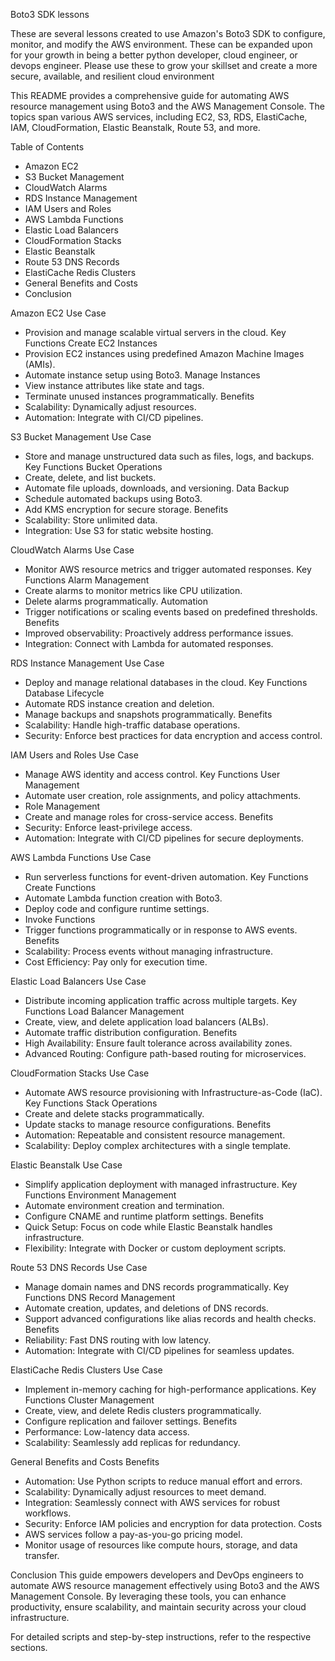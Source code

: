 Boto3 SDK lessons

These are several lessons created to use Amazon's Boto3 SDK to configure, monitor, and modify the AWS environment. These can be expanded upon for your growth in being a better python developer, cloud engineer, or devops engineer. Please use these to grow your skillset and create a more secure, available, and resilient cloud environment

This README provides a comprehensive guide for automating AWS resource management using Boto3 and the AWS Management Console. The topics span various AWS services, including EC2, S3, RDS, ElastiCache, IAM, CloudFormation, Elastic Beanstalk, Route 53, and more.

Table of Contents
- Amazon EC2
- S3 Bucket Management
- CloudWatch Alarms
- RDS Instance Management
- IAM Users and Roles
- AWS Lambda Functions
- Elastic Load Balancers
- CloudFormation Stacks
- Elastic Beanstalk
- Route 53 DNS Records
- ElastiCache Redis Clusters
- General Benefits and Costs
- Conclusion

Amazon EC2
Use Case
- Provision and manage scalable virtual servers in the cloud.
Key Functions
Create EC2 Instances
- Provision EC2 instances using predefined Amazon Machine Images (AMIs).
- Automate instance setup using Boto3.
Manage Instances
- View instance attributes like state and tags.
- Terminate unused instances programmatically.
Benefits
- Scalability: Dynamically adjust resources.
- Automation: Integrate with CI/CD pipelines.

S3 Bucket Management
Use Case
- Store and manage unstructured data such as files, logs, and backups.
Key Functions
Bucket Operations
- Create, delete, and list buckets.
- Automate file uploads, downloads, and versioning.
Data Backup
- Schedule automated backups using Boto3.
- Add KMS encryption for secure storage.
Benefits
- Scalability: Store unlimited data.
- Integration: Use S3 for static website hosting.

CloudWatch Alarms
Use Case
- Monitor AWS resource metrics and trigger automated responses.
Key Functions
Alarm Management
- Create alarms to monitor metrics like CPU utilization.
- Delete alarms programmatically.
Automation
- Trigger notifications or scaling events based on predefined thresholds.
Benefits
- Improved observability: Proactively address performance issues.
- Integration: Connect with Lambda for automated responses.

RDS Instance Management
Use Case
- Deploy and manage relational databases in the cloud.
Key Functions
Database Lifecycle
- Automate RDS instance creation and deletion.
- Manage backups and snapshots programmatically.
Benefits
- Scalability: Handle high-traffic database operations.
- Security: Enforce best practices for data encryption and access control.

IAM Users and Roles
Use Case
- Manage AWS identity and access control.
Key Functions
User Management
- Automate user creation, role assignments, and policy attachments.
- Role Management
- Create and manage roles for cross-service access.
Benefits
- Security: Enforce least-privilege access.
- Automation: Integrate with CI/CD pipelines for secure deployments.

AWS Lambda Functions
Use Case
- Run serverless functions for event-driven automation.
Key Functions
Create Functions
- Automate Lambda function creation with Boto3.
- Deploy code and configure runtime settings.
- Invoke Functions
- Trigger functions programmatically or in response to AWS events.
Benefits
- Scalability: Process events without managing infrastructure.
- Cost Efficiency: Pay only for execution time.

Elastic Load Balancers
Use Case
- Distribute incoming application traffic across multiple targets.
Key Functions
Load Balancer Management
- Create, view, and delete application load balancers (ALBs).
- Automate traffic distribution configuration.
Benefits
- High Availability: Ensure fault tolerance across availability zones.
- Advanced Routing: Configure path-based routing for microservices.

CloudFormation Stacks
Use Case
- Automate AWS resource provisioning with Infrastructure-as-Code (IaC).
Key Functions
Stack Operations
- Create and delete stacks programmatically.
- Update stacks to manage resource configurations.
Benefits
- Automation: Repeatable and consistent resource management.
- Scalability: Deploy complex architectures with a single template.

Elastic Beanstalk
Use Case
- Simplify application deployment with managed infrastructure.
Key Functions
Environment Management
- Automate environment creation and termination.
- Configure CNAME and runtime platform settings.
Benefits
- Quick Setup: Focus on code while Elastic Beanstalk handles infrastructure.
- Flexibility: Integrate with Docker or custom deployment scripts.

Route 53 DNS Records
Use Case
- Manage domain names and DNS records programmatically.
Key Functions
DNS Record Management
- Automate creation, updates, and deletions of DNS records.
- Support advanced configurations like alias records and health checks.
Benefits
- Reliability: Fast DNS routing with low latency.
- Automation: Integrate with CI/CD pipelines for seamless updates.

ElastiCache Redis Clusters
Use Case
- Implement in-memory caching for high-performance applications.
Key Functions
Cluster Management
- Create, view, and delete Redis clusters programmatically.
- Configure replication and failover settings.
Benefits
- Performance: Low-latency data access.
- Scalability: Seamlessly add replicas for redundancy.

General Benefits and Costs
Benefits
- Automation: Use Python scripts to reduce manual effort and errors.
- Scalability: Dynamically adjust resources to meet demand.
- Integration: Seamlessly connect with AWS services for robust workflows.
- Security: Enforce IAM policies and encryption for data protection.
Costs
- AWS services follow a pay-as-you-go pricing model.
- Monitor usage of resources like compute hours, storage, and data transfer.

Conclusion
This guide empowers developers and DevOps engineers to automate AWS resource management effectively using Boto3 and the AWS Management Console. By leveraging these tools, you can enhance productivity, ensure scalability, and maintain security across your cloud infrastructure.

For detailed scripts and step-by-step instructions, refer to the respective sections.






